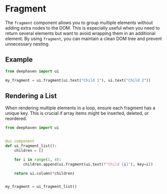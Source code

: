 # Fragment

The `fragment` component allows you to group multiple elements without adding extra nodes to the DOM. This is especially useful when you need to return several elements but want to avoid wrapping them in an additional element. By using `fragment`, you can maintain a clean DOM tree and prevent unnecessary nesting.

## Example

```python
from deephaven import ui

my_fragment = ui.fragment(ui.text("Child 1"), ui.text("Child 2"))
```

## Rendering a List

When rendering multiple elements in a loop, ensure each fragment has a unique key. This is crucial if array items might be inserted, deleted, or reordered.

```python
from deephaven import ui


@ui.component
def ui_fragment_list():
    children = []

    for i in range(1, 4):
        children.append(ui.fragment(ui.text(f"Child {i}"), key=i))

    return ui.column(*children)


my_fragment = ui_fragment_list()
```